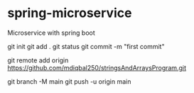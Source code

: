 # spring-microservice
Microservice with spring boot

git init
git add .
git status
git commit -m "first commit"

git remote add origin https://github.com/mdiqbal250/stringsAndArraysProgram.git

git branch -M main
git push -u origin main


